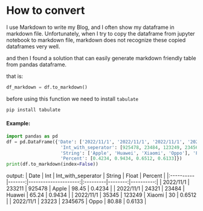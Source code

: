 # How to convert

I use Markdown to write my Blog, and I often show my dataframe in markdown file. Unfortunately, when I try to copy the
dataframe from jupyter notebook to markdown file, markdown does not recognize these copied dataframes very well.

and then I found a solution that can easily generate markdown friendly table from pandas dataframe.

that is:

```python 
df_markdown = df.to_markdown()
```

before using this function we need to install `tabulate`

```bash
pip install tabulate
```

#### Example:

```python
import pandas as pd
df = pd.DataFrame({'Date': ['2022/11/1', '2022/11/1', '2022/11/1', '2022/11/1'], 'Int': [233211, 24321, 35345, 23223],
                    'Int_with_seperator': [925478, 23484, 123249, 2345675],
                    'String': ['Apple', 'Huawei', 'Xiaomi', 'Oppo'], 'Float': [98.45, 65.24, 30, 80.88],
                    'Percent': [0.4234, 0.9434, 0.6512, 0.6133]})
print(df.to_markdown(index=False))
```

output:
| Date      |    Int |   Int_with_seperator | String   |   Float |   Percent |
|:----------|-------:|---------------------:|:---------|--------:|----------:|
| 2022/11/1 | 233211 |               925478 | Apple    |   98.45 |    0.4234 |
| 2022/11/1 |  24321 |                23484 | Huawei   |   65.24 |    0.9434 |
| 2022/11/1 |  35345 |               123249 | Xiaomi   |   30    |    0.6512 |
| 2022/11/1 |  23223 |              2345675 | Oppo     |   80.88 |    0.6133 |

